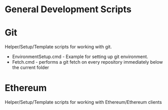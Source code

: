 # General Development Scripts 

# Git

Helper/Setup/Template scripts for working with git.

* EnvironmentSetup.cmd - Example for setting up git environment.
* Fetch.cmd - performs a git fetch on every repository immediately below the current folder
<!-- add details of process.cmd etc -->

# Ethereum

Helper/Setup/Template scripts for working with Ethereum/Ethereum clients

